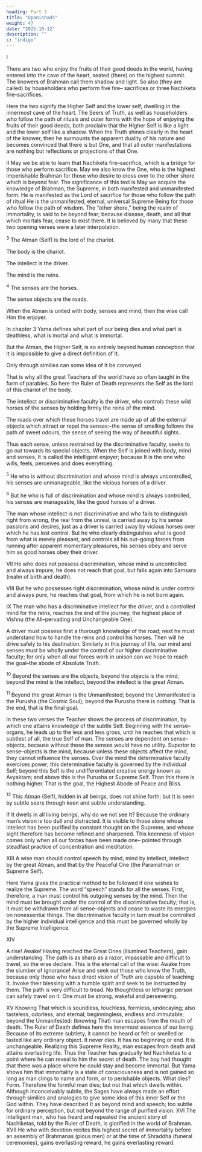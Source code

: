 ```yaml
---
heading: Part 3
title: "Upanishads"
weight: 47
date: "2025-10-12"
description: ""
c: "indigo"
---
```




I

There are two who enjoy the fruits of their good deeds in the world, having entered into the
cave of the heart, seated (there) on the highest summit. The knowers of Brahman call
them shadow and light. So also (they are called) by householders who perform five fire–
sacrifices or three Nachiketa fire–sacrifices.

Here the two signify the Higher Self and the lower self, dwelling in the innermost cave of
the heart. The Seers of Truth, as well as householders who follow the path of rituals and
outer forms with the hope of enjoying the fruits of their good deeds, both proclaim that the
Higher Self is like a light and the lower self like a shadow. When the Truth shines clearly in
the heart of the knower, then he surmounts the apparent duality of his nature and
becomes convinced that there is but One, and that all outer manifestations are nothing but
reflections or projections of that One.

II
May we be able to learn that Nachiketa fire–sacrifice, which is a bridge for those who
perform sacrifice. May we also know the One, who is the highest imperishable Brahman
for those who desire to cross over to the other shore which is beyond fear.
The significance of this text is May we acquire the knowledge of Brahman, the Supreme, in
both manifested and unmanifested form. He is manifested as the Lord of sacrifice for those
who follow the path of ritual He is the unmanifested, eternal, universal Supreme Being for
those who follow the path of wisdom. The “other shore,” being the realm of immortality, is
said to be beyond fear; because disease, death, and all that which mortals fear, cease to
exist there. It is believed by many that these two opening verses were a later interpolation.

<sup>3</sup> The Atman (Self) is the lord of the chariot.

The body is the chariot.

The intellect is the driver.

The mind is the reins.


<sup>4</sup> The senses are the horses.

The sense objects are the roads.

When the Atman is united with body, senses and mind, then the wise call Him the enjoyer.

In chapter 3 Yama defines what part of our being dies and what part is deathless,
what is mortal and what is immortal. 

But the Atman, the Higher Self, is so entirely beyond human conception that it is impossible to give a direct definition of It. 

Only through similies can some idea of It be conveyed. 

That is why all the great Teachers of the world have so often taught in the form of parables. So here the Ruler of Death represents the Self as the lord of this chariot of the body. 

The intellect or discriminative faculty is the driver, who controls these wild horses of the senses by holding firmly the reins of the mind. 

The roads over which these horses travel are made up of all the external objects which attract or repel the senses:–the sense of smelling follows the path of sweet odours, the sense of seeing the way of beautiful sights. 

Thus each sense, unless restrained by the discriminative faculty, seeks to go out towards its special objects. When the Self is joined with body, mind and senses, It is called the intelligent enjoyer; because It is the one who
wills, feels, perceives and does everything.


<sup>5</sup> He who is without discrimination and whose mind is always uncontrolled, his senses are
unmanageable, like the vicious horses of a driver.

<sup>6</sup> But he who is full of discrimination and whose mind is always controlled, his senses are
manageable, like the good horses of a driver.

The man whose intellect is not discriminative and who fails to distinguish right from wrong,
the real from the unreal, is carried away by his sense passions and desires, just as a driver
is carried away by vicious horses over which he has lost control. But he who clearly
distinguishes what is good from what is merely pleasant, and controls all his out–going
forces from running after apparent momentary pleasures, his senses obey and serve him
as good horses obey their driver.

VII
He who does not possess discrimination, whose mind is uncontrolled and always impure,
he does not reach that goal, but falls again into Samsara (realm of birth and death).

VIII
But he who possesses right discrimination, whose mind is under control and always pure,
he reaches that goal, from which he is not born again.

IX
The man who has a discriminative intellect for the driver, and a controlled mind for the
reins, reaches the end of the journey, the highest place of Vishnu (the All–pervading and
Unchangeable One).

A driver must possess first a thorough knowledge of the road; next he must understand
how to handle the reins and control his horses. Then will he drive safely to his destination.
Similarly in this journey of life, our mind and senses must be wholly under the control of
our higher discriminative faculty; for only when all our forces work in unison can we hope
to reach the goal–the abode of Absolute Truth.

<sup>10</sup> Beyond the senses are the objects, beyond the objects is the mind, beyond the mind is the
intellect, beyond the intellect is the great Atman.

<sup>11</sup> Beyond the great Atman is the Unmanifested; beyond the Unmanifested is the Purusha
(the Cosmic Soul); beyond the Purusha there is nothing. That is the end, that is the final
goal.

In these two verses the Teacher shows the process of discrimination, by which one attains
knowledge of the subtle Self. Beginning with the sense–organs, he leads up to the less
and less gross, until he reaches that which is subtlest of all, the true Self of man. The
senses are dependent on sense–objects, because without these the senses would have
no utility. Superior to sense–objects is the mind, because unless these objects affect the
mind, they cannot influence the senses. Over the mind the determinative faculty exercises
power; this determinative faculty is governed by the individual Self; beyond this Self is the
undifferentiated creative energy known as Avyaktam; and above this is the Purusha or
Supreme Self. Than this there is nothing higher. That is the goal, the Highest Abode of
Peace and Bliss.

<sup>12</sup> This Atman (Self), hidden in all beings, does not shine forth; but It is seen by subtle seers
through keen and subtle understanding.

If It dwells in all living beings, why do we not see It? Because the ordinary man’s vision is
too dull and distracted. It is visible to those alone whose intellect has been purified by
constant thought on the Supreme, and whose sight therefore has become refined and
sharpened. This keenness of vision comes only when all our forces have been made one–
pointed through steadfast practice of concentration and meditation.

XIII
A wise man should control speech by mind, mind by intellect, intellect by the great Atman,
and that by the Peaceful One (the Paramatman or Supreme Self).

Here Yama gives the practical method to be followed if one wishes to realize the Supreme.
The word “speech” stands for all the senses. First, therefore, a man must control his
outgoing senses by the mind. Then the mind must be brought under the control of the
discriminative faculty; that is, it must be withdrawn from all sense–objects and cease to
waste its energies on nonessential things. The discriminative faculty in turn must be
controlled by the higher individual intelligence and this must be governed wholly by the
Supreme Intelligence.

XIV

A rise! Awake! Having reached the Great Ones (illumined Teachers), gain understanding.
The path is as sharp as a razor, impassable and difficult to travel, so the wise declare.
This is the eternal call of the wise: Awake from the slumber of ignorance! Arise and seek
out those who know the Truth, because only those who have direct vision of Truth are
capable of teaching It. Invoke their blessing with a humble spirit and seek to be instructed
by them. The path is very difficult to tread. No thoughtless or lethargic person can safely
travel on it. One must be strong, wakeful and persevering.

XV
Knowing That which is soundless, touchless, formless, undecaying; also tasteless,
odorless, and eternal; beginningless, endless and immutable; beyond the Unmanifested:
(knowing That) man escapes from the mouth of death.
The Ruler of Death defines here the innermost essence of our being. Because of its
extreme subtlety, it cannot be heard or felt or smelled or tasted like any ordinary object. It
never dies. It has no beginning or end. It is unchangeable. Realizing this Supreme Reality,
man escapes from death and attains everlasting life. Thus the Teacher has gradually led
Nachiketas to a point where he can reveal to him the secret of death. The boy had thought
that there was a place where he could stay and become immortal. But Yama shows him
that immortality is a state of consciousness and is not gained so long as man clings to
name and form, or to perishable objects. What dies? Form. Therefore the formful man
dies; but not that which dwells within. Although inconceivably subtle, the Sages have
always made an effort through similies and analogies to give some idea of this inner Self
or the God within. They have described It as beyond mind and speech; too subtle for
ordinary perception, but not beyond the range of purified vision.
XVI
The intelligent man, who has heard and repeated the ancient story of Nachiketas, told by
the Ruler of Death, is glorified in the world of Brahman.
XVII
He who with devotion recites this highest secret of immortality before an assembly of
Brahmanas (pious men) or at the time of Shraddha (funeral ceremonies), gains everlasting
reward, he gains everlasting reward.

